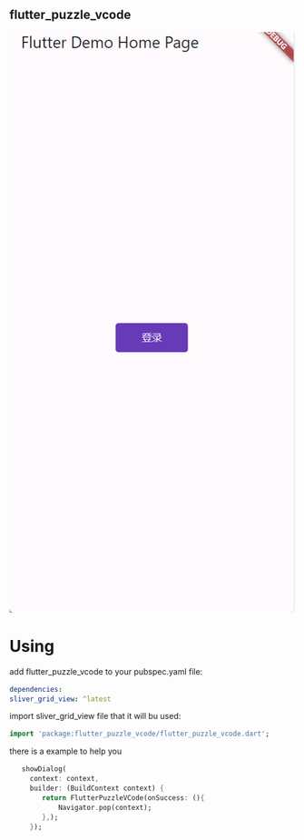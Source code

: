 ## flutter_puzzle_vcode

![](/example/assets/demo.gif)

# Using
add flutter_puzzle_vcode to your pubspec.yaml file:

```yaml
dependencies:
sliver_grid_view: ^latest
```

import sliver_grid_view file that it will bu used:
```dart
import 'package:flutter_puzzle_vcode/flutter_puzzle_vcode.dart';
```

there is a example to help you
```dart
   showDialog(
     context: context,
     builder: (BuildContext context) {
        return FlutterPuzzleVCode(onSuccess: (){
            Navigator.pop(context);
        },);
     });
```
